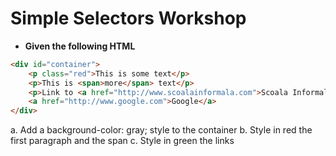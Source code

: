 # Simple Selectors Workshop

- **Given the following HTML**

```html
<div id="container">
	<p class="red">This is some text</p>
	<p>This is <span>more</span> text</p>
	<p>Link to <a href="http://www.scoalainformala.com">Scoala Informala</a></p>
	<a href="http://www.google.com">Google</a>
</div>
```

a. Add a background-color: gray; style to the container
b. Style in red the first paragraph and the span
c. Style in green the links
